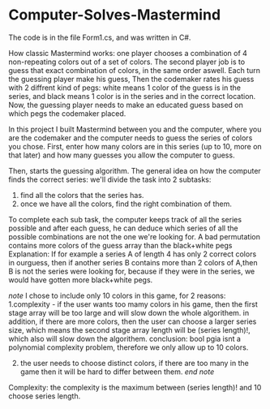 # Computer-Solves-Mastermind


The code is in the file Form1.cs, and was written in C#.

How classic Mastermind works: one player chooses a combination of 4 non-repeating colors out of a set of colors. The second player job is to guess that exact combination of colors, in the same order aswell. Each turn the guessing player make his guess, Then the codemaker rates his guess with 2 diffrent kind of pegs: white means 1 color of the guess is in the series, and black means 1 color is in the series and in the correct location. Now, the guessing player needs to make an educated guess based on which pegs the codemaker placed.




In this project I built Mastermind between you and the computer, where you are the codemaker and the computer needs to guess the series of colors you chose. First, enter how many colors are in this series (up to 10, more on that later) and how many guesses you allow the computer to guess.








Then, starts the guessing algorithm.
The general idea on how the computer finds the correct series:
we'll divide the task into 2 subtasks:
1. find all the colors that the series has.
2. once we have all the colors, find the right combination of them.



To complete each sub task, the computer keeps track of all the series possible
and after each guess, he can deduce which series of all the possible combinations are not the one
we're looking for. A bad permutation contains more colors of the guess array than the black+white pegs
Explanation: If for example a series A of length 4 has only 2 correct colors in ourguess, then if another series B contains more than 2 colors of A,then B is not the series were looking for, because if they were in the series, we would have gotten more black+white pegs.







*note*
I chose to include only 10 colors in this game, for 2 reasons: 
1.complexity - if the user wants too mamy colors in his game, then the first stage array
will be too large and will slow down the whole algorithem. in addition, if there are more colors,
then the user can choose a larger series size, which means the second stage array length will be
(series length)!, which also will slow down the algorithem.
conclusion: bool pgia isnt a polynomial complexity problem, therefore we only allow up to 10 colors.

2. the user needs to choose distinct colors, if there are too many in the game then it will be hard
to differ between them.
*end note*

Complexity: the complexity is the maximum between (series length)! and 10 choose series length.


